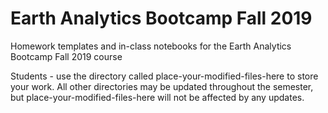 # Earth Analytics Bootcamp Fall 2019
Homework templates and in-class notebooks for the Earth Analytics Bootcamp Fall 2019 course

Students - use the directory called place-your-modified-files-here to store your work. All other directories may be updated throughout the semester, but place-your-modified-files-here will not be affected by any updates. 
